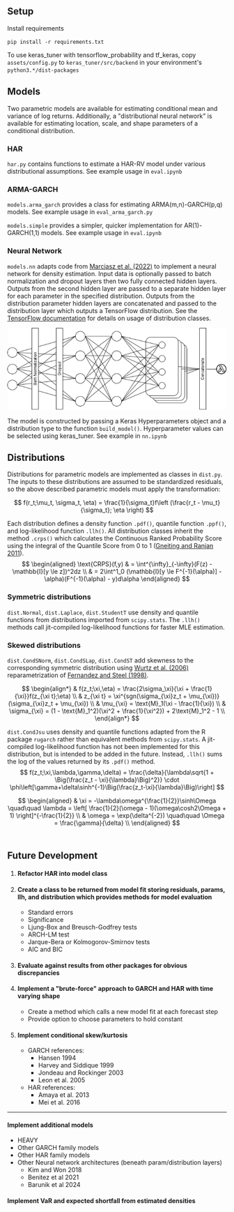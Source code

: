 ## Setup

Install requirements

```
pip install -r requirements.txt
```

To use keras_tuner with tensorflow_probability and tf_keras, copy `assets/config.py` to `keras_tuner/src/backend` in your environment's `python3.*/dist-packages`

## Models

Two parametric models are available for estimating conditional mean and variance of log returns. Additionally, a "distributional neural network" is available for estimating location, scale, and shape parameters of a conditional distribution.

### HAR
`har.py` contains functions to estimate a HAR-RV model under various distributional assumptions. See example usage in `eval.ipynb`

### ARMA-GARCH
`models.arma_garch` provides a class for estimating ARMA(m,n)-GARCH(p,q) models. See example usage in `eval_arma_garch.py`

`models.simple` provides a simpler, quicker implementation for AR(1)-GARCH(1,1) models. See example usage in `eval.ipynb`


### Neural Network 
`models.nn` adapts code from [Marcjasz et al. (2022)](
https://doi.org/10.48550/arXiv.2207.02832) to implement a neural network for density estimation. Input data is optionally passed to batch normalization and dropout layers then two fully connected hidden layers. Outputs from the second hidden layer are passed to a separate hidden layer for each parameter in the specified distribution. Outputs from the distribution parameter hidden layers are concatenated and passed to the distribution layer which outputs a TensorFlow distribution. See the [TensorFlow documentation](https://www.tensorflow.org/probability/api_docs/python/tfp/distributions) for details on usage of distribution classes.

![](assets/ddnn.png)

The model is constructed by passing a Keras Hyperparameters object and a distribution type to the function `build_model()`. Hyperparameter values can be selected using keras_tuner. See example in `nn.ipynb`

## Distributions

Distributions for parametric models are implemented as classes in `dist.py`. The inputs to these distributions are assumed to be standardized residuals, so the above described parametric models must apply the transformation:  

$$
f(r_t;\mu_t, \sigma_t, \eta) = \frac{1}{\sigma_t}f\left (\frac{r_t - \mu_t}{\sigma_t}; \eta \right)
$$  

Each distribution defines a density function `.pdf()`, quantile function `.ppf()`, and log-likelihood function `.llh()`. All distribution classes inherit the method `.crps()` which calculates the Continuous Ranked Probability Score using the integral of the Quantile Score from 0 to 1 ([Gneiting and Ranjan 2011](https://www.jstor.org/stable/23243806)).
$$
\begin{aligned}
\text{CRPS}(f,y) & = \int^{\infty}_{-\infty}(F(z) - \mathbb{I}[y \le z])^2dz \\
 & = 2\int^1_0 (\mathbb{I}[y \le F^{-1}(\alpha)] - \alpha)(F^{-1}(\alpha) - y)d\alpha   
\end{aligned}
$$

### Symmetric distributions

`dist.Normal`, `dist.Laplace`, `dist.StudentT` use density and quantile functions from distributions imported from `scipy.stats`. The `.llh()` methods call jit-compiled log-likelihood functions for faster MLE estimation.

### Skewed distributions

`dist.CondSNorm`, `dist.CondSLap`, `dist.CondST` add skewness to the corresponding symmetric distribution using [Wurtz et al. (2006)](https://api.semanticscholar.org/CorpusID:17916711) reparametrization of [Fernandez and Steel (1998)](https://doi.org/10.2307/2669632).

$$
\begin{align*}
& f(z_t;\xi,\eta) = \frac{2\sigma_\xi}{\xi + \frac{1}{\xi}}f(z_{\xi t};\eta) \\ 
& z_{\xi t} = \xi^{sgn(\sigma_{\xi}z_t + \mu_{\xi})}(\sigma_{\xi}z_t + \mu_{\xi})  \\
& \mu_{\xi} = \text{M}_1(\xi - \frac{1}{\xi})  \\
& \sigma_{\xi} = (1 - \text{M}_1^2)(\xi^2 + \frac{1}{\xi^2}) + 2\text{M}_1^2 - 1  \\
\end{align*}
$$

`dist.CondJsu` uses density and quantile functions adapted from the R package `rugarch` rather than equivalent methods from `scipy.stats`. A jit-compiled log-likelihood function has not been implemented for this distribution, but is intended to be added in the future. Instead, `.llh()` sums the log of the values returned by its `.pdf()` method.
$$
    f(z_t;\xi,\lambda,\gamma,\delta) = 
    \frac{\delta}{\lambda\sqrt{1 + \Big(\frac{z_t - \xi}{\lambda}\Big)^2}} 
    \cdot \phi\left[\gamma+\delta\sinh^{-1}\Big(\frac{z_t-\xi}{\lambda}\Big)\right]
$$

$$
\begin{aligned}
    & \xi = -\lambda\omega^{\frac{1}{2}}\sinh\Omega \quad\quad
    \lambda = \left[ \frac{1}{2}(\omega - 1)(\omega\cosh2\Omega + 1) \right]^{-\frac{1}{2}}  \\
    & \omega = \exp(\delta^{-2}) \quad\quad 
    \Omega = \frac{\gamma}{\delta} \\
\end{aligned}
$$
<br>

## Future Development
1. #### Refactor HAR into model class
2. #### Create a class to be returned from model fit storing residuals, params, llh, and distribution which provides methods for model evaluation
    - Standard errors  
    - Significance
    - Ljung-Box and Breusch-Godfrey tests
    - ARCH-LM test
    - Jarque-Bera or Kolmogorov-Smirnov tests
    - AIC and BIC

3. #### Evaluate against results from other packages for obvious discrepancies

4. #### Implement a "brute-force" approach to GARCH and HAR with time varying shape
    - Create a method which calls a new model fit at each forecast step
    - Provide option to choose parameters to hold constant

5. #### Implement conditional skew/kurtosis  
    - GARCH references:
        - Hansen 1994  
        - Harvey and Siddique 1999  
        - Jondeau and Rockinger 2003  
        - Leon et al. 2005  
    - HAR references:
        - Amaya et al. 2013
        - Mei et al. 2016

---

#### Implement additional models  
- HEAVY
- Other GARCH family models
- Other HAR family models
- Other Neural network architectures (beneath param/distribution layers)
    - Kim and Won 2018
    - Benitez et al 2021
    - Barunik et al 2024

#### Implement VaR and expected shortfall from estimated densities